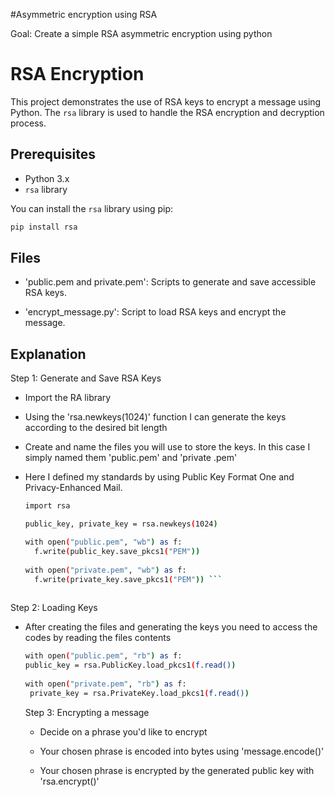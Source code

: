 #Asymmetric encryption using RSA

Goal: Create a simple RSA asymmetric encryption using python

# RSA Encryption 

This project demonstrates the use of RSA keys to encrypt a message using Python. The `rsa` library is used to handle the RSA encryption and decryption process.

## Prerequisites

- Python 3.x
- `rsa` library

You can install the `rsa` library using pip:

```bash 
pip install rsa
```

## Files
- 'public.pem and private.pem': Scripts to generate and save accessible RSA keys.

- 'encrypt_message.py': Script to load RSA keys and encrypt the message. 

## Explanation

Step 1: Generate and Save RSA Keys

- Import the RA library

- Using the 'rsa.newkeys(1024)' function I can generate the keys according to the desired bit length

- Create and name the files you will use to store the keys. In this case I simply named them 'public.pem' and 'private .pem'

- Here I defined my standards by using Public Key Format One and Privacy-Enhanced Mail.

  ```bash
  import rsa

  public_key, private_key = rsa.newkeys(1024)

  with open("public.pem", "wb") as f:
    f.write(public_key.save_pkcs1("PEM"))
    
  with open("private.pem", "wb") as f:
    f.write(private_key.save_pkcs1("PEM")) ```
    

Step 2: Loading Keys

- After creating the files and generating the keys you need to access the codes by reading the files contents

   ```bash
  with open("public.pem", "rb") as f:
   public_key = rsa.PublicKey.load_pkcs1(f.read())
    
  with open("private.pem", "rb") as f:
    private_key = rsa.PrivateKey.load_pkcs1(f.read())
   ```

  Step 3: Encrypting a message

  - Decide on a phrase you'd like to encrypt

  - Your chosen phrase is encoded into bytes using 'message.encode()'
 
  - Your chosen phrase is encrypted by the generated public key with 'rsa.encrypt()'
 
    

   
  
